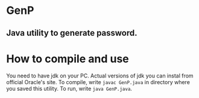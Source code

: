 # GenP
## Java utility to generate password.
# How to compile and use
You need to have jdk on your PC. Actual versions of jdk you can instal from official Oracle's site.
To compile, write `javac GenP.java` in directory where you saved this utility.
To run, write `java GenP.java`.
